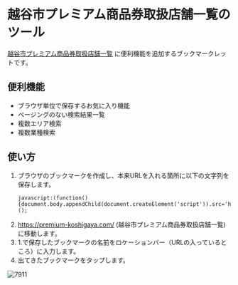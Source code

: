 # 越谷市プレミアム商品券取扱店舗一覧のツール

[越谷市プレミアム商品券取扱店舗一覧](https://premium-koshigaya.com/) に便利機能を追加するブックマークレットです。

## 便利機能

- ブラウザ単位で保存するお気に入り機能
- ページングのない検索結果一覧
- 複数エリア検索
- 複数業種検索

## 使い方

1. ブラウザのブックマークを作成し、本来URLを入れる箇所に以下の文字列を保存します。
    ```
    javascript:(function(){document.body.appendChild(document.createElement('script')).src='https://sujoyu.github.io/prekoshi/index.js';})();
    ```
3. https://premium-koshigaya.com/ (越谷市プレミアム商品券取扱店舗一覧) に移動します。
4. 1.で保存したブックマークの名前をロケーションバー（URLの入っているところ）に入力します。
5. 出てきたブックマークをタップします。

![7911](https://user-images.githubusercontent.com/11418915/135105870-51eb1657-baa9-44fa-881d-b0e0a31c280e.jpg)
